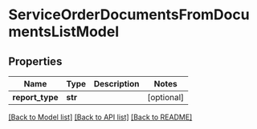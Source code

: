 # ServiceOrderDocumentsFromDocumentsListModel

## Properties
Name | Type | Description | Notes
------------ | ------------- | ------------- | -------------
**report_type** | **str** |  | [optional] 

[[Back to Model list]](../README.md#documentation-for-models) [[Back to API list]](../README.md#documentation-for-api-endpoints) [[Back to README]](../README.md)


